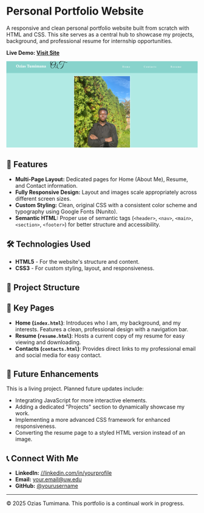# Personal Portfolio Website

A responsive and clean personal portfolio website built from scratch with HTML and CSS. This site serves as a central hub to showcase my projects, background, and professional resume for internship opportunities.

**Live Demo: [Visit Site](https://ozias-tumimana.github.io/)**

![Website Screenshot](img/screenshot.png) <!-- Take a screenshot and add it to your img/ folder -->

## 🚀 Features

- **Multi-Page Layout:** Dedicated pages for Home (About Me), Resume, and Contact information.
- **Fully Responsive Design:** Layout and images scale appropriately across different screen sizes.
- **Custom Styling:** Clean, original CSS with a consistent color scheme and typography using Google Fonts (Nunito).
- **Semantic HTML:** Proper use of semantic tags (`<header>`, `<nav>`, `<main>`, `<section>`, `<footer>`) for better structure and accessibility.

## 🛠️ Technologies Used

*   **HTML5** - For the website's structure and content.
*   **CSS3** - For custom styling, layout, and responsiveness.

## 📁 Project Structure

## 🌟 Key Pages

*   **Home (`index.html`)**: Introduces who I am, my background, and my interests. Features a clean, professional design with a navigation bar.
*   **Resume (`resume.html`)**: Hosts a current copy of my resume for easy viewing and downloading.
*   **Contacts (`contacts.html`)**: Provides direct links to my professional email and social media for easy contact.

## 🔮 Future Enhancements

This is a living project. Planned future updates include:
- Integrating JavaScript for more interactive elements.
- Adding a dedicated "Projects" section to dynamically showcase my work.
- Implementing a more advanced CSS framework for enhanced responsiveness.
- Converting the resume page to a styled HTML version instead of an image.

## 📞 Connect With Me

*   **LinkedIn:** [//linkedin.com/in/yourprofile](https://www.linkedin.com/in/ozias-tumimana-4a1bb42a4/)
*   **Email:** [your.email@uw.edu](mailto:oziast@uw.edu)
*   **GitHub:** [@yourusername](https://github.com/Ozias-Tumimana)

---

© 2025 Ozias Tumimana. This portfolio is a continual work in progress.
